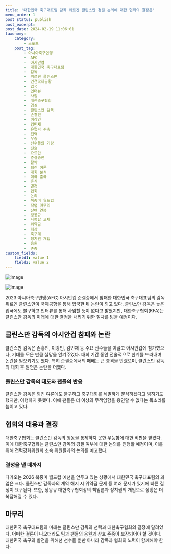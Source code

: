 ```yaml
---
title: '대한민국 축구대표팀 감독 위르겐 클린스만 경질 논의에 대한 협회의 결정은'
menu_order: 1
post_status: publish
post_excerpt: 
post_date: 2024-02-19 11:06:01
taxonomy:
    category:
        - 스포츠
    post_tag:
        - 아시아축구연맹
        -  AFC
        -  아시안컵
        -  대한민국 축구대표팀
        -  감독
        -  위르겐 클린스만
        -  인천국제공항
        -  입국
        -  인터뷰
        -  사임
        -  대한축구협회
        -  경질
        -  클린스만 감독
        -  손흥민
        -  이강인
        -  김민재
        -  유럽파 주축
        -  전력
        -  우승
        -  선수들의 기량
        -  전술
        -  요르단
        -  준결승전
        -  탈락
        -  퇴진 여론
        -  대회 분석
        -  미국 출국
        -  휴식
        -  결정
        -  협회
        -  논의
        -  북중미 월드컵
        -  작업 마무리
        -  잔여 연봉
        -  정몽규
        -  사령탑 교체
        -  위약금
        -  회장
        -  축구계
        -  정치권 개입
        -  응원
        -  존중
custom_fields:
    field1: value 1
    field2: value 2
---
```


![Image](https://imgnews.pstatic.net/image/079/2024/02/13/0003862747_001_20240213060209863.jpg?type=w647)

![Image](https://imgnews.pstatic.net/image/079/2024/02/13/0003862747_002_20240213060209897.jpg?type=w647)

2023 아시아축구연맹(AFC) 아시안컵 준결승에서 참패한 대한민국 축구대표팀의 감독 위르겐 클린스만이 국제공항을 통해 입국한 뒤 논란이 되고 있다. 클린스만 감독은 늦은 입국에도 불구하고 인터뷰를 통해 사임할 뜻이 없다고 밝혔지만, 대한축구협회(KFA)는 클린스만 감독의 미래에 대한 결정을 내리기 위한 절차를 밟을 예정이다.
## 클린스만 감독의 아시안컵 참패와 논란
클린스만 감독은 손흥민, 이강인, 김민재 등 주요 선수들을 이끌고 아시안컵에 참가했으나, 기대를 모은 만큼 실망을 안겨주었다. 대회 기간 동안 전술적으로 한계를 드러내며 논란을 일으키기도 했다. 특히 준결승에서의 패배는 큰 충격을 안겼으며, 클린스만 감독의 대회 후 발언은 논란을 더했다.
### 클린스만 감독의 태도와 팬들의 반응
클린스만 감독은 퇴진 여론에도 불구하고 축구대회를 세밀하게 분석하겠다고 밝히기도 했지만, 이행하지 못했다. 이에 팬들은 더 이상의 무책임함을 용인할 수 없다는 목소리를 높이고 있다.
## 협회의 대응과 결정
대한축구협회는 클린스만 감독의 행동을 통제하지 못한 무능함에 대한 비판을 받았다. 이에 대한축구협회는 클린스만 감독의 경질 여부에 대한 논의를 진행할 예정이며, 이를 위해 전력강화위원회 소속 위원들과의 논의를 예고했다.
### 결정을 낼 때까지
다가오는 2026 북중미 월드컵 예선을 앞두고 있는 상황에서 대한민국 축구대표팀의 과업은 크다. 클린스만 감독과의 계약 해지 시 위약금 문제 등 여러 문제가 있기에 빠른 결정이 요구된다. 또한, 정몽규 대한축구협회장의 책임론과 정치권의 개입으로 상황은 더 복잡해질 수 있다.
## 마무리
대한민국 축구대표팀의 미래는 클린스만 감독의 선택과 대한축구협회의 결정에 달려있다. 어떠한 결론이 나오더라도 팀과 팬들의 응원과 상호 존중이 보장되어야 할 것이다. 대한민국 축구의 발전을 위해선 선수들 뿐만 아니라 감독과 협회의 노력이 함께해야 한다.
